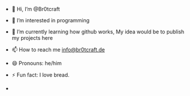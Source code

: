- 👋 Hi, I’m @Br0tcraft
- 👀 I’m interested in programming
- 🌱 I’m currently learning how github works, My idea would be to publish my projects here
- 📫 How to reach me info@br0tcraft.de
- 😄 Pronouns: he/him
- ⚡ Fun fact: I love bread.

- 
